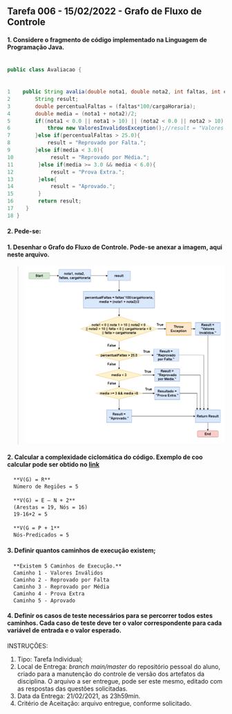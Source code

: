 ## Tarefa 006 - 15/02/2022 - Grafo de Fluxo de Controle

#### 1. Considere o fragmento de código implementado na Linguagem de Programação Java.

~~~java

public class Avaliacao {


1    public String avalia(double nota1, double nota2, int faltas, int cargaHoraria) throws ValoresInvalidosException{
2        String result;
3        double percentualFaltas = (faltas*100/cargaHoraria);
4        double media = (nota1 + nota2)/2;
5        if((nota1 < 0.0 || nota1 > 10) || (nota2 < 0.0 || nota2 > 10) || (faltas < 0 || faltas > cargaHoraria) || cargaHoraria < 0){
6            throw new ValoresInvalidosException();//result = "Valores Inválidos.";
7        }else if(percentualFaltas > 25.0){
8            result = "Reprovado por Falta.";
9        }else if(media < 3.0){
10            result = "Reprovado por Média.";
11        }else if(media >= 3.0 && media < 6.0){
12            result = "Prova Extra.";
13        }else{
14            result = "Aprovado.";
15        }
16        return result;
17    }
18 }
~~~

#### 2. Pede-se:
   #### 1. Desenhar o **Grafo do Fluxo de Controle**. Pode-se anexar a imagem, aqui neste arquivo.
   >![Image](https://github.com/Dener-arx/ts-2021-2/blob/main/images/Grafo%20de%20Fluxo%20de%20Controle.png)
   #### 2. Calcular a complexidade ciclomática do código. Exemplo de coo calcular pode ser obtido no [link](https://www.treinaweb.com.br/blog/complexidade-ciclomatica-analise-estatica-e-refatoracao)

      **V(G) = R** 
      Número de Regiões = 5 
    
      **V(G) = E – N + 2** 
      (Arestas = 19, Nós = 16)
      19-16+2 = 5 
    
      **V(G = P + 1** 
      Nós-Predicados = 5

   #### 3. Definir quantos caminhos de execução existem;

      **Existem 5 Caminhos de Execução.** 
      Caminho 1 - Valores Inválidos 
      Caminho 2 - Reprovado por Falta 
      Caminho 3 - Reprovado por Média 
      Caminho 4 - Prova Extra 
      Caminho 5 - Aprovado

   #### 4. Definir os casos de teste necessários para se percorrer todos estes caminhos. Cada caso de teste deve ter o valor correspondente para cada variável de entrada e o valor esperado.



INSTRUÇÕES:
1. Tipo: Tarefa Individual;
2. Local de Entrega: _branch main/master_ do repositório pessoal do aluno, criado para a manutenção do controle de versão dos artefatos da disciplina. O arquivo a ser entregue, pode ser este mesmo, editado com as respostas das questões solicitadas.
3. Data da Entrega: 21/02/2021, as 23h59min.
4. Critério de Aceitação: arquivo entregue, conforme solicitado.
